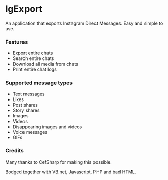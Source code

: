 # IgExport
An application that exports Instagram Direct Messages. Easy and simple to use.

### Features
- Export entire chats
- Search entire chats
- Download all media from chats
- Print entire chat logs

### Supported message types
- Text messages
- Likes
- Post shares
- Story shares
- Images
- Videos
- Disappearing images and videos
- Voice messages
- GIFs

### Credits
Many thanks to CefSharp for making this possible.

Bodged together with VB.net, Javascript, PHP and bad HTML.
